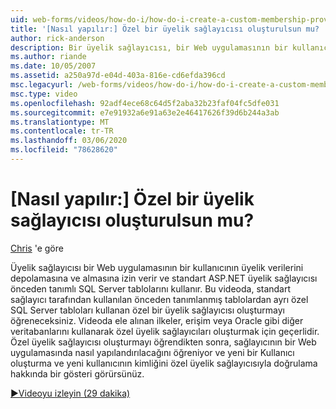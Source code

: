 ```yaml
---
uid: web-forms/videos/how-do-i/how-do-i-create-a-custom-membership-provider
title: '[Nasıl yapılır:] Özel bir üyelik sağlayıcısı oluşturulsun mu? | Microsoft Docs'
author: rick-anderson
description: Bir üyelik sağlayıcısı, bir Web uygulamasının bir kullanıcının üyelik verilerini depolamasına ve almasına izin verir ve standart ASP.NET üyelik sağlayıcısı önceden tanımlama kullanır...
ms.author: riande
ms.date: 10/05/2007
ms.assetid: a250a97d-e04d-403a-816e-cd6efda396cd
msc.legacyurl: /web-forms/videos/how-do-i/how-do-i-create-a-custom-membership-provider
msc.type: video
ms.openlocfilehash: 92adf4ece68c64d5f2aba32b23faf04fc5dfe031
ms.sourcegitcommit: e7e91932a6e91a63e2e46417626f39d6b244a3ab
ms.translationtype: MT
ms.contentlocale: tr-TR
ms.lasthandoff: 03/06/2020
ms.locfileid: "78628620"
---
```

# <a name="how-do-i-create-a-custom-membership-provider"></a>[Nasıl yapılır:] Özel bir üyelik sağlayıcısı oluşturulsun mu?

[Chris](https://twitter.com/chrispels) 'e göre

Üyelik sağlayıcısı bir Web uygulamasının bir kullanıcının üyelik verilerini depolamasına ve almasına izin verir ve standart ASP.NET üyelik sağlayıcısı önceden tanımlı SQL Server tablolarını kullanır. Bu videoda, standart sağlayıcı tarafından kullanılan önceden tanımlanmış tablolardan ayrı özel SQL Server tabloları kullanan özel bir üyelik sağlayıcısı oluşturmayı öğreneceksiniz. Videoda ele alınan ilkeler, erişim veya Oracle gibi diğer veritabanlarını kullanarak özel üyelik sağlayıcıları oluşturmak için geçerlidir. Özel üyelik sağlayıcısı oluşturmayı öğrendikten sonra, sağlayıcının bir Web uygulamasında nasıl yapılandırılacağını öğreniyor ve yeni bir Kullanıcı oluşturma ve yeni kullanıcının kimliğini özel üyelik sağlayıcısıyla doğrulama hakkında bir gösteri görürsünüz.

[&#9654;Videoyu izleyin (29 dakika)](https://channel9.msdn.com/Blogs/ASP-NET-Site-Videos/how-do-i-create-a-custom-membership-provider)
